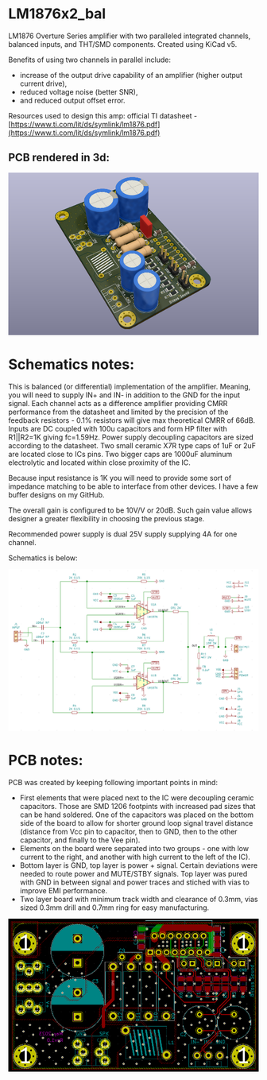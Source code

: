 # LM1876x2_bal

LM1876 Overture Series amplifier with two paralleled integrated channels, balanced inputs, and THT/SMD components. Created using KiCad v5.

Benefits of using two channels in parallel include: 
- increase of the output drive capability of an amplifier (higher output current drive), 
- reduced voltage noise (better SNR), 
- and reduced output offset error.

Resources used to design this amp: 
official TI datasheet - [https://www.ti.com/lit/ds/symlink/lm1876.pdf](https://www.ti.com/lit/ds/symlink/lm1876.pdf)

## PCB rendered in 3d:
![Screenshot](imgs/3d.png)

# Schematics notes:

This is balanced (or differential) implementation of the amplifier. Meaning, you will need to supply IN+ and IN- in addition to the GND for the input signal.
Each channel acts as a difference amplifier providing CMRR performance from the datasheet and limited by the precision of the feedback resistors - 0.1% resistors will give max theoretical CMRR of 66dB.
Inputs are DC coupled with 100u capacitors and form HP filter with R1||R2=1K giving fc=1.59Hz.
Power supply decoupling capacitors are sized according to the datasheet. Two small ceramic X7R type caps of 1uF or 2uF are located close to ICs pins. Two bigger caps are 1000uF aluminum electrolytic and located within close proximity of the IC. 

Because input resistance is 1K you will need to provide some sort of impedance matching to be able to interface from other devices. I have a few buffer designs on my GitHub.

The overall gain is configured to be 10V/V or 20dB. Such gain value allows designer a greater flexibility in choosing the previous stage.

Recommended power supply is dual 25V supply supplying 4A for one channel.

Schematics is below:

![Screenshot](imgs/sch.png)


# PCB notes:

PCB was created by keeping following important points in mind:
- First elements that were placed next to the IC were decoupling ceramic capacitors. Those are SMD 1206 footpints with increased pad sizes that can be hand soldered. One of the capacitors was placed on the bottom side of the board to allow for shorter ground loop signal travel distance (distance from Vcc pin to capacitor, then to GND, then to the other capacitor, and finally to the Vee pin).
- Elements on the board were separated into two groups - one with low current to the right, and another with high current to the left of the IC). 
- Bottom layer is GND, top layer is power + signal. Certain deviations were needed to route power and MUTE/STBY signals. Top layer was pured with GND in between signal and power traces and stiched with vias to improve EMI performance.
- Two layer board with minimum track width and clearance of 0.3mm, vias sized 0.3mm drill and 0.7mm ring for easy manufacturing.

![Screenshot](imgs/pcb.png)


